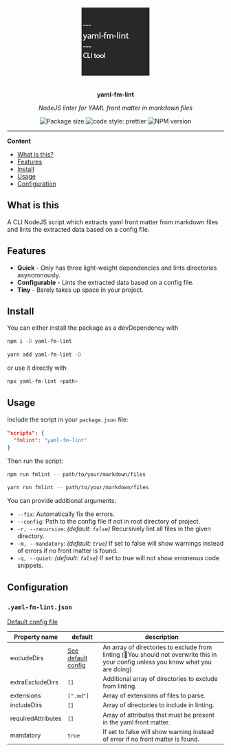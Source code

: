 <div align="center">
  <img src="assets/logo.png" alt="Project logo" height="160" />
  <br>
  <br>
  <p>
    <b>yaml-fm-lint</b>
  </p>
  <p>
     <i>NodeJS linter for YAML front matter in markdown files</i>
  </p>
  <p>

<!-- ![Dependencies](https://img.shields.io/depfu/dependencies/github/leneti/yaml-fm-lint) -->
![Package size](https://img.shields.io/bundlephobia/min/yaml-fm-lint?label=size)
![code style: prettier](https://img.shields.io/badge/code_style-prettier-ff69b4.svg)
![NPM version](https://img.shields.io/npm/v/yaml-fm-lint)

  </p>
</div>

---

**Content**

- [What is this?](#what-is-this)
- [Features](#features)
- [Install](#install)
- [Usage](#usage)
- [Configuration](#configuration)

## What is this

A CLI NodeJS script which extracts yaml front matter from markdown files and lints the extracted data based on a config file.

## Features

- **Quick** - Only has three light-weight dependencies and lints directories asyncronously.
- **Configurable** - Lints the extracted data based on a config file.
- **Tiny** - Barely takes up space in your project.

## Install

You can either install the package as a devDependency with
```sh
npm i -D yaml-fm-lint
```
```sh
yarn add yaml-fm-lint -D
```
or use it directly with 
```sh
npx yaml-fm-lint <path>
```

## Usage

Include the script in your `package.json` file:

```json
"scripts": {
  "fmlint": "yaml-fm-lint"
}
```

Then run the script:

```sh
npm run fmlint -- path/to/your/markdown/files
```
```sh
yarn run fmlint -- path/to/your/markdown/files
```

You can provide additional arguments:
- `--fix`: Automatically fix the errors.
- `--config`: Path to the config file if not in root directory of project.
- `-r, --recursive`: *(default: `false`)* Recursively lint all files in the given directory.
- `-m, --mandatory`: *(default: `true`)* If set to false will show warnings instead of errors if no front matter is found.
- `-q, --quiet`: *(default: `false`)* If set to true will not show erroneous code snippets.

## Configuration

### `.yaml-fm-lint.json`

[Default config file](https://github.com/leneti/yaml-fm-lint/blob/main/config/default.json)

| Property name      | default | description                                                                                                                       |
|--------------------|---------|-----------------------------------------------------------------------------------------------------------------------------------|
| excludeDirs        | [See default config](https://github.com/leneti/yaml-fm-lint/blob/main/config/default.json)   | An array of directories to exclude from linting (🛑You should not overwrite this in your config unless you know what you are doing) |
| extraExcludeDirs   | `[]`      | Additional array of directories to exclude from linting.                                                                       |
| extensions         | `[".md"]` | Array of extensions of files to parse.                                                                              |
| includeDirs        | `[]`      | Array of directories to include in linting.                                                                                    |
| requiredAttributes | `[]`      | Array of attributes that must be present in the yaml front matter.                                                             |
| mandatory          | `true`    | If set to false will show warning instead of error if no front matter is found.                                                 |